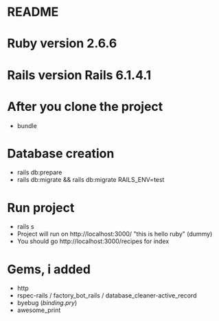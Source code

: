 # README

# Ruby version 2.6.6
# Rails version Rails 6.1.4.1 

# After you clone the project 
- bundle

# Database creation
- rails db:prepare
- rails db:migrate && rails db:migrate RAILS_ENV=test

# Run project
- rails s
- Project will run on http://localhost:3000/ "this is hello ruby" (dummy)
- You should go http://localhost:3000/recipes for index

# Gems, i added
- http
- rspec-rails / factory_bot_rails / database_cleaner-active_record
- byebug (*binding.pry*)
- awesome_print




